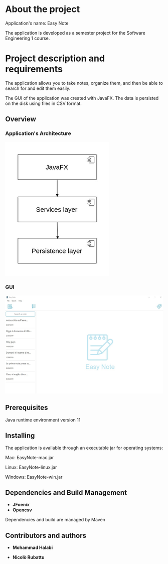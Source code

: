# About the project

Application's name: Easy Note

The application is developed as a semester project for the Software Engineering 1 course.


# Project description and requirements

The application allows you to take notes, organize them, and then be able to search for and edit them easily.

The GUI of the application was created with JavaFX. The data is persisted on the disk using files in CSV format.

## Overview

### Application's Architecture

![project's architecture](project_arch.jpg)

### GUI

![application's MainWindow](main_window.jpg)

## Prerequisites

Java runtime environment version 11

## Installing

The application is available through an executable jar for operating systems:

Mac: EasyNote-mac.jar

Linux: EasyNote-linux.jar

Windows: EasyNote-win.jar

## Dependencies and Build Management

* **JFoenix**
* **Opencsv**

Dependencies and build are managed by Maven 

## Contributors and authors

* **Mohammad Halabi**

* **Nicolò Rubattu**



